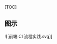 <!-- process-on https://www.processon.com/diagraming/63f309c4e544946420414eae -->

[TOC]

## 图示

![[前端 CI 流程实践.svg]]